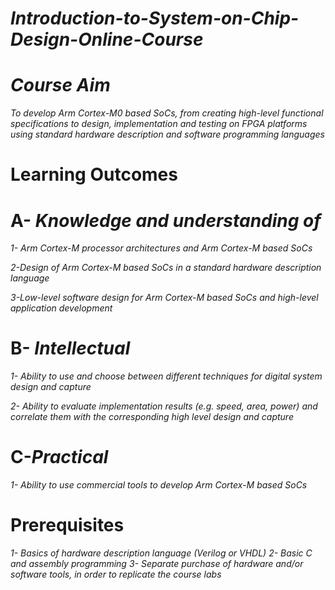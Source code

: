 # *Introduction-to-System-on-Chip-Design-Online-Course*

# *Course Aim*
*To develop Arm Cortex-M0 based SoCs, from creating high-level functional specifications to design, implementation and testing on FPGA platforms using standard hardware description and software programming languages*

# Learning Outcomes

# A- *Knowledge and understanding of*

*1- Arm Cortex-M processor architectures and Arm Cortex-M based SoCs*

*2-Design of Arm Cortex-M based SoCs in a standard hardware description language*

*3-Low-level software design for Arm Cortex-M based SoCs and high-level application development*

# B- *Intellectual*

*1- Ability to use and choose between different techniques for digital system design and capture*

*2- Ability to evaluate implementation results (e.g. speed, area, power) and correlate them with the corresponding high level design and capture*

# C-*Practical*

*1- Ability to use commercial tools to develop Arm Cortex-M based SoCs*

# Prerequisites

*1- Basics of hardware description language (Verilog or VHDL)*
*2- Basic C and assembly programming*
*3- Separate purchase of hardware and/or software tools, in order to replicate the course labs*
